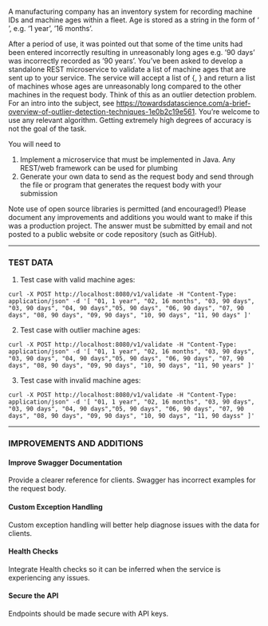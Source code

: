 A manufacturing company has an inventory system for recording machine IDs and machine ages within a
fleet.
Age is stored as a string in the form of ‘<number> <time unit>’, e.g. ‘1 year’, ’16 months’.

After a period of use, it was pointed out that some of the time units had been entered incorrectly
resulting in unreasonably long ages e.g. ’90 days’ was incorrectly recorded as ’90 years’.
You’ve been asked to develop a standalone REST microservice to validate a list of machine ages that
are sent up to your service.
The service will accept a list of {<machine ID>, <age string>} and return a list of machines whose
ages are unreasonably long compared to the other machines in the request body.
Think of this as an outlier detection problem. For an intro into the subject,
see https://towardsdatascience.com/a-brief-overview-of-outlier-detection-techniques-1e0b2c19e561.
You’re welcome to use any relevant algorithm. Getting extremely high degrees of accuracy is not the
goal of the task.

You will need to

1. Implement a microservice that must be implemented in Java. Any REST/web framework can be used for
   plumbing
2. Generate your own data to send as the request body and send through the file or program that
   generates the request body with your submission

Note use of open source libraries is permitted (and encouraged!)
Please document any improvements and additions you would want to make if this was a production
project.
The answer must be submitted by email and not posted to a public website or code repository (such as
GitHub).

---

### TEST DATA

1. Test case with valid machine ages:

``` 
curl -X POST http://localhost:8080/v1/validate -H "Content-Type: application/json" -d '[ "01, 1 year", "02, 16 months", "03, 90 days", "03, 90 days", "04, 90 days","05, 90 days", "06, 90 days", "07, 90 days", "08, 90 days", "09, 90 days", "10, 90 days", "11, 90 days" ]'
```

2. Test case with outlier machine ages:

``` 
curl -X POST http://localhost:8080/v1/validate -H "Content-Type: application/json" -d '[ "01, 1 year", "02, 16 months", "03, 90 days", "03, 90 days", "04, 90 days","05, 90 days", "06, 90 days", "07, 90 days", "08, 90 days", "09, 90 days", "10, 90 days", "11, 90 years" ]'
```

3. Test case with invalid machine ages:

``` 
curl -X POST http://localhost:8080/v1/validate -H "Content-Type: application/json" -d '[ "01, 1 year", "02, 16 months", "03, 90 days", "03, 90 days", "04, 90 days","05, 90 days", "06, 90 days", "07, 90 days", "08, 90 days", "09, 90 days", "10, 90 days", "11, 90 dayss" ]'
```

---

### IMPROVEMENTS AND ADDITIONS

#### Improve Swagger Documentation

Provide a clearer reference for clients. Swagger has incorrect examples for the request body.

#### Custom Exception Handling

Custom exception handling will better help diagnose issues with the data for clients.

#### Health Checks

Integrate Health checks so it can be inferred when the service is experiencing any issues.

#### Secure the API

Endpoints should be made secure with API keys.